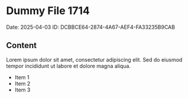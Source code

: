 # Dummy File 1714

Date: 2025-04-03
ID: DCBBCE64-2874-4A67-AEF4-FA33235B9CAB

## Content

Lorem ipsum dolor sit amet, consectetur adipiscing elit.
Sed do eiusmod tempor incididunt ut labore et dolore magna aliqua.

* Item 1
* Item 2
* Item 3
